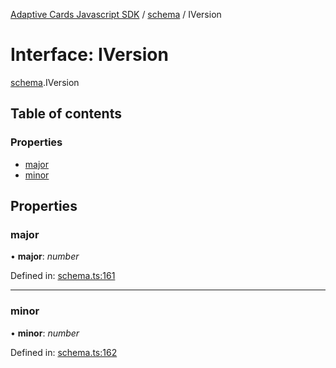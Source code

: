 [Adaptive Cards Javascript SDK](../README.md) / [schema](../modules/schema.md) / IVersion

# Interface: IVersion

[schema](../modules/schema.md).IVersion

## Table of contents

### Properties

- [major](schema.iversion.md#major)
- [minor](schema.iversion.md#minor)

## Properties

### major

• **major**: _number_

Defined in: [schema.ts:161](https://github.com/microsoft/AdaptiveCards/blob/0938a1f10/source/nodejs/adaptivecards/src/schema.ts#L161)

---

### minor

• **minor**: _number_

Defined in: [schema.ts:162](https://github.com/microsoft/AdaptiveCards/blob/0938a1f10/source/nodejs/adaptivecards/src/schema.ts#L162)
